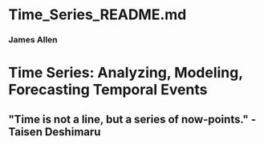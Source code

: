 # Time_Series_README.md

### James Allen

# Time Series: Analyzing, Modeling, Forecasting Temporal Events

## "Time is not a line, but a series of now-points."  -Taisen Deshimaru

